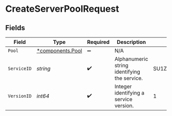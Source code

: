 # CreateServerPoolRequest


## Fields

| Field                                           | Type                                            | Required                                        | Description                                     | Example                                         |
| ----------------------------------------------- | ----------------------------------------------- | ----------------------------------------------- | ----------------------------------------------- | ----------------------------------------------- |
| `Pool`                                          | [*components.Pool](../../models/shared/pool.md) | :heavy_minus_sign:                              | N/A                                             |                                                 |
| `ServiceID`                                     | *string*                                        | :heavy_check_mark:                              | Alphanumeric string identifying the service.    | SU1Z0isxPaozGVKXdv0eY                           |
| `VersionID`                                     | *int64*                                         | :heavy_check_mark:                              | Integer identifying a service version.          | 1                                               |
